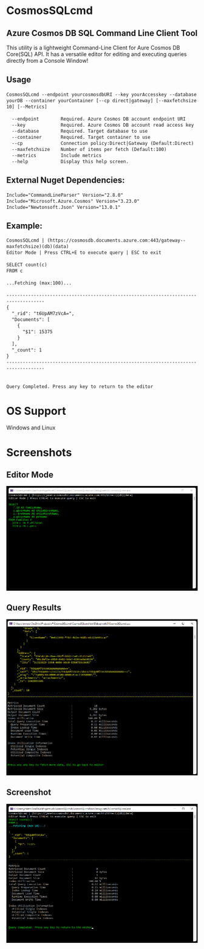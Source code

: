 # CosmosSQLcmd

## Azure Cosmos DB SQL Command Line Client Tool

This utility is a lightweight Command-Line Client for Aure Cosmos DB Core(SQL) API. It has a versatile editor for editing and executing queries directly from a Console Window! 

## Usage

```
CosmosSQLcmd --endpoint yourcosmosdbURI --key yourAccesskey --database yourDB --container yourContainer [--cp direct|gateway] [--maxfetchsize 10] [--Metrics]

  --endpoint        Required. Azure Cosmos DB account endpoint URI
  --key             Required. Azure Cosmos DB account read access key
  --database        Required. Target database to use
  --container       Required. Target container to use
  --cp              Connection policy:Direct|Gateway (Default:Direct)
  --maxfetchsize    Number of items per fetch (Default:100)
  --metrics         Include metrics
  --help            Display this help screen.
```

## External Nuget Dependencies:

    Include="CommandLineParser" Version="2.8.0" 
    Include="Microsoft.Azure.Cosmos" Version="3.23.0"
    Include="Newtonsoft.Json" Version="13.0.1"

## Example:

```
CosmosSQLcmd | (https://cosmosdb.documents.azure.com:443/gateway--maxfetchsize)(db)(data)
Editor Mode | Press CTRL+E to execute query | ESC to exit

SELECT count(c)
FROM c

...Fetching (max:100)...

------------------------------------------------------------------------------------
{
  "_rid": "t6UpAM7zVcA=",
  "Documents": [
    {
      "$1": 15375
    }
  ],
  "_count": 1
}
------------------------------------------------------------------------------------


Query Completed. Press any key to return to the editor
```

# OS Support

Windows and Linux

# Screenshots

## Editor Mode
![Editor Screenshot](/Screenshots/ScreenshotEditorMode.png "Editor Mode Screenshot")

## Query Results
![Query Results Screenshot](/Screenshots/ScreenshotResults.png "Query Results Screenshot")

## Screenshot
![Screenshot](/Screenshots/Screenshot.png "Screenshot")
